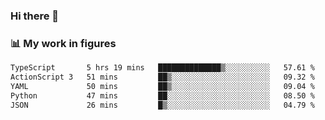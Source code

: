 ### Hi there 👋

### 📊 My work in figures

<!--START_SECTION:waka-->

```txt
TypeScript       5 hrs 19 mins   ██████████████▒░░░░░░░░░░   57.61 %
ActionScript 3   51 mins         ██▒░░░░░░░░░░░░░░░░░░░░░░   09.32 %
YAML             50 mins         ██▒░░░░░░░░░░░░░░░░░░░░░░   09.04 %
Python           47 mins         ██░░░░░░░░░░░░░░░░░░░░░░░   08.50 %
JSON             26 mins         █▒░░░░░░░░░░░░░░░░░░░░░░░   04.79 %
```

<!--END_SECTION:waka-->
